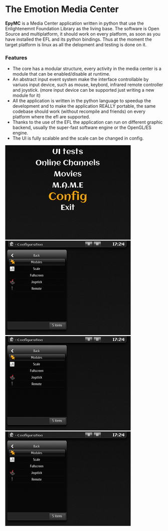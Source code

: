 The Emotion Media Center
========================

**EpyMC** is a Media Center application written in python that use the Enlightenemnt Foundation Library as the living base. The software is Open Source and multiplatform, it should work on every platform, as soon as you have installed the EFL and its python bindings. Thus at the moment the target platform is linux as all the delopment and testing is done on it.


### Features ###
- The core has a modular structure, every activity in the media center is a module that can be enabled/disable at runtime.
- An abstract input event system make the interface controllable by variuos input device, such as mouse, keybord, infrared remote controller and joystick. (more input device can be supported just writing a new module for it)
- All the application is written in the python language to speedup the development and to make the application REALLY portable, the same codebase should work (without recompile and friends) on every platform where the efl are supported.
- Thanks to the use of the EFL the application can run on different graphic backend, usually the super-fast software engine or the OpenGL/ES engine.
- The UI is fully scalable and the scale can be changed in config.

![emc01](/doc/ss/emc_01.png)
![emc01](/doc/ss/emc_02.png)
![emc01](/doc/ss/emc_02.png)
![emc01](/doc/ss/emc_02.png)

